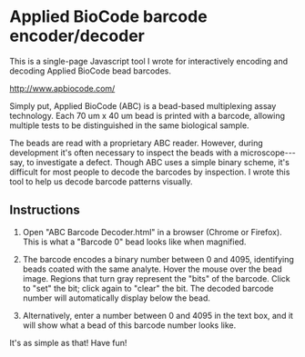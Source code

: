 # Applied BioCode barcode encoder/decoder

This is a single-page Javascript tool I wrote for interactively encoding and
decoding Applied BioCode bead barcodes.

http://www.apbiocode.com/

Simply put, Applied BioCode (ABC) is a bead-based multiplexing assay
technology. Each 70 um x 40 um bead is printed with a barcode, allowing
multiple tests to be distinguished in the same biological sample.

The beads are read with a proprietary ABC reader. However, during development
it's often necessary to inspect the beads with a microscope---say, to investigate
a defect. Though ABC uses a simple binary scheme, it's difficult for most
people to decode the barcodes by inspection. I wrote this tool to help us
decode barcode patterns visually.


## Instructions

1. Open "ABC Barcode Decoder.html" in a browser (Chrome or Firefox). This is
what a "Barcode 0" bead looks like when magnified.

2. The barcode encodes a binary number between 0 and 4095, identifying beads
coated with the same analyte. Hover the mouse over the bead image. Regions that
turn gray represent the "bits" of the barcode. Click to "set" the bit; click
again to "clear" the bit. The decoded barcode number will automatically
display below the bead.

3. Alternatively, enter a number between 0 and 4095 in the text box, and it
will show what a bead of this barcode number looks like.

It's as simple as that!  Have fun!